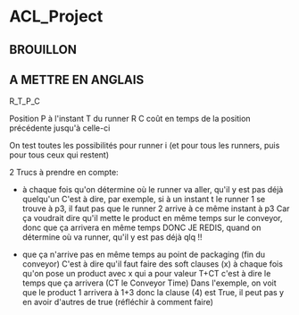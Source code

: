 # ACL_Project

## BROUILLON
## A METTRE EN ANGLAIS

R_T_P_C

Position P à l'instant T du runner R
C coût en temps de la position précédente jusqu'à celle-ci

On test toutes les possibilités pour runner i (et pour tous les runners, puis pour tous ceux qui restent)


2 Trucs à prendre en compte:

- à chaque fois qu'on détermine où le runner va aller, qu'il y est pas déjà quelqu'un
C'est à dire, par exemple, si à un instant t le runner 1 se trouve à p3, il faut pas que le runner 2 arrive à ce même instant à p3
Car ça voudrait dire qu'il mette le product en même temps sur le conveyor, donc que ça arrivera en même temps
DONC JE REDIS, quand on détermine où va runner, qu'il y est pas déjà qlq !!

- que ça n'arrive pas en même temps au point de packaging (fin du conveyor)
C'est à dire qu'il faut faire des soft clauses (x) à chaque fois qu'on pose un product
avec x qui a pour valeur T+CT c'est à dire le temps que ça arrivera
(CT le Conveyor Time)
Dans l'exemple, on voit que le product 1 arrivera à 1+3
donc la clause (4) est True, il peut pas y en avoir d'autres de true
(réfléchir à comment faire)
